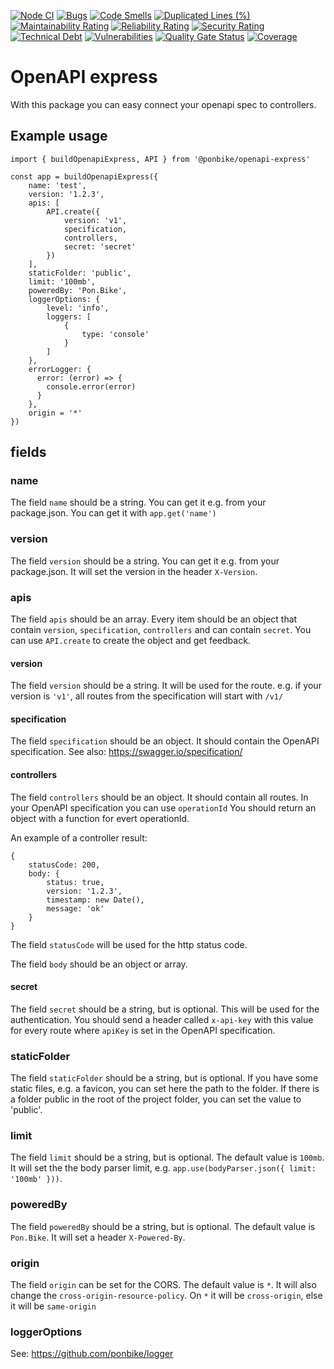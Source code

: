 [![Node CI][npm-image]][npm-url] [![Bugs][bugs-image]][bugs-url] [![Code Smells][code-smells-image]][code-smells-url] [![Duplicated Lines (%)][duplicate-lines-image]][duplicate-lines-url] [![Maintainability Rating][maintainability-rate-image]][maintainability-rate-url] [![Reliability Rating][reliability-rate-image]][reliability-rate-url] [![Security Rating][security-rate-image]][security-rate-url] [![Technical Debt][technical-debt-image]][technical-debt-url] [![Vulnerabilities][vulnerabilitiest-image]][vulnerabilitiest-url] [![Quality Gate Status][quality-gate-image]][quality-gate-url] [![Coverage][coverage-image]][coverage-url]

# OpenAPI express

With this package you can easy connect your openapi spec to controllers.

## Example usage

```
import { buildOpenapiExpress, API } from '@ponbike/openapi-express'

const app = buildOpenapiExpress({
    name: 'test',
    version: '1.2.3',
    apis: [
        API.create({
            version: 'v1',
            specification,
            controllers,
            secret: 'secret'
        })
    ],
    staticFolder: 'public',
    limit: '100mb',
    poweredBy: 'Pon.Bike',
    loggerOptions: {
        level: 'info',
        loggers: [
            {
                type: 'console'
            }
        ]
    },
    errorLogger: {
      error: (error) => {
        console.error(error)
      }
    },
    origin = '*'
})
```

## fields

### name

The field `name` should be a string.
You can get it e.g. from your package.json.
You can get it with `app.get('name')`

### version

The field `version` should be a string.
You can get it e.g. from your package.json.
It will set the version in the header `X-Version`.

### apis

The field `apis` should be an array.
Every item should be an object that contain `version`, `specification`, `controllers` and can contain `secret`.
You can use `API.create` to create the object and get feedback.

#### version

The field `version` should be a string.
It will be used for the route.
e.g. if your version is `'v1'`, all routes from the specification will start with `/v1/`

#### specification

The field `specification` should be an object.
It should contain the OpenAPI specification.
See also: https://swagger.io/specification/

#### controllers

The field `controllers` should be an object.
It should contain all routes.
In your OpenAPI specification you can use `operationId`
You should return an object with a function for evert operationId.

An example of a controller result:
```
{
    statusCode: 200,
    body: {
        status: true,
        version: '1.2.3',
        timestamp: new Date(),
        message: 'ok'
    }
}
```

The field `statusCode` will be used for the http status code.

The field `body` should be an object or array.

#### secret

The field `secret` should be a string, but is optional.
This will be used for the authentication.
You should send a header called `x-api-key` with this value 
for every route where `apiKey` is set in the OpenAPI specification.

### staticFolder

The field `staticFolder` should be a string, but is optional.
If you have some static files, e.g. a favicon, you can set here the path to the folder.
If there is a folder public in the root of the project folder, you can set the value to 'public'.

### limit

The field `limit` should be a string, but is optional.
The default value is `100mb`.
It will set the the body parser limit, e.g. `app.use(bodyParser.json({ limit: '100mb' }))`.

### poweredBy

The field `poweredBy` should be a string, but is optional.
The default value is `Pon.Bike`.
It will set a header `X-Powered-By`.

### origin

The field `origin` can be set for the CORS.
The default value is `*`.
It will also change the `cross-origin-resource-policy`.
On `*` it will be `cross-origin`, else it will be `same-origin`

### loggerOptions

See: https://github.com/ponbike/logger

[npm-url]: https://github.com/ponbike/openapi-express/actions/workflows/nodejs.yml
[npm-image]: https://github.com/ponbike/openapi-express/actions/workflows/nodejs.yml/badge.svg

[bugs-url]: https://sonarcloud.io/project/issues?id=ponbike_openapi-express&resolved=false&types=BUG
[bugs-image]: https://sonarcloud.io/api/project_badges/measure?project=ponbike_openapi-express&metric=bugs&token=9436b5f7e3253aa4fa251c41ab5ee65e585df0b8

[code-smells-url]: https://sonarcloud.io/project/issues?id=ponbike_openapi-express&resolved=false&types=CODE_SMELL
[code-smells-image]: https://sonarcloud.io/api/project_badges/measure?project=ponbike_openapi-express&metric=code_smells&token=9436b5f7e3253aa4fa251c41ab5ee65e585df0b8

[duplicate-lines-url]: https://sonarcloud.io/component_measures?id=ponbike_openapi-express&metric=duplicated_lines_density&view=list
[duplicate-lines-image]: https://sonarcloud.io/api/project_badges/measure?project=ponbike_openapi-express&metric=duplicated_lines_density&token=9436b5f7e3253aa4fa251c41ab5ee65e585df0b8

[maintainability-rate-url]: https://sonarcloud.io/project/issues?id=ponbike_openapi-express&resolved=false&types=CODE_SMELL
[maintainability-rate-image]: https://sonarcloud.io/api/project_badges/measure?project=ponbike_openapi-express&metric=sqale_rating&token=9436b5f7e3253aa4fa251c41ab5ee65e585df0b8

[reliability-rate-url]: https://sonarcloud.io/component_measures?id=ponbike_openapi-express&metric=Reliability
[reliability-rate-image]: https://sonarcloud.io/api/project_badges/measure?project=ponbike_openapi-express&metric=reliability_rating&token=9436b5f7e3253aa4fa251c41ab5ee65e585df0b8

[security-rate-url]: https://sonarcloud.io/project/security_hotspots?id=ponbike_openapi-express
[security-rate-image]: https://sonarcloud.io/api/project_badges/measure?project=ponbike_openapi-express&metric=security_rating&token=9436b5f7e3253aa4fa251c41ab5ee65e585df0b8

[technical-debt-url]: https://sonarcloud.io/component_measures?id=ponbike_openapi-express
[technical-debt-image]: https://sonarcloud.io/api/project_badges/measure?project=ponbike_openapi-express&metric=sqale_index&token=9436b5f7e3253aa4fa251c41ab5ee65e585df0b8

[vulnerabilitiest-url]: https://sonarcloud.io/project/issues?id=ponbike_openapi-express&resolved=false&types=VULNERABILITY
[vulnerabilitiest-image]: https://sonarcloud.io/api/project_badges/measure?project=ponbike_openapi-express&metric=vulnerabilities&token=9436b5f7e3253aa4fa251c41ab5ee65e585df0b8

[quality-gate-url]: https://sonarcloud.io/summary/new_code?id=ponbike_openapi-express
[quality-gate-image]: https://sonarcloud.io/api/project_badges/measure?project=ponbike_openapi-express&metric=alert_status&token=9436b5f7e3253aa4fa251c41ab5ee65e585df0b8

[coverage-url]: https://sonarcloud.io/component_measures?id=ponbike_openapi-express&metric=coverage&view=list
[coverage-image]: https://sonarcloud.io/api/project_badges/measure?project=ponbike_openapi-express&metric=coverage&token=9436b5f7e3253aa4fa251c41ab5ee65e585df0b8
